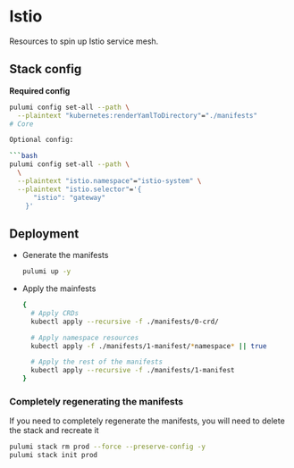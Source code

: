 # Istio

Resources to spin up Istio service mesh.


## Stack config

**Required config**

```bash
pulumi config set-all --path \
  --plaintext "kubernetes:renderYamlToDirectory"="./manifests"
# Core

Optional config:

```bash
pulumi config set-all --path \
  \
  --plaintext "istio.namespace"="istio-system" \
  --plaintext "istio.selector"='{
      "istio": "gateway"
    }'
  ```


## Deployment

  - Generate the manifests 

    ```bash
    pulumi up -y
    ```

  - Apply the mainfests

    ```bash
    {
      # Apply CRDs
      kubectl apply --recursive -f ./manifests/0-crd/

      # Apply namespace resources
      kubectl apply -f ./manifests/1-manifest/*namespace* || true

      # Apply the rest of the manifests
      kubectl apply --recursive -f ./manifests/1-manifest
    }
    ```

### Completely regenerating the manifests

If you need to completely regenerate the manifests, you will need to delete
the stack and recreate it

```bash
pulumi stack rm prod --force --preserve-config -y
pulumi stack init prod
```